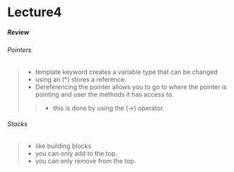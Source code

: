 # Lecture4
##### Review

###### Pointers
>- template keyword creates a variable type that can be changed
>- using an (*) stores a reference.
>- Dereferencing the pointer allows you to go to where the pointer is pointing and user the methods it has access to.
>>- this is done by using the (->) operator.

###### Stacks
>- like building blocks
>- you can only add to the top.
>- you can only remove from the top. 
